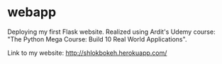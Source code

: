 # webapp
Deploying my first Flask website. Realized using Ardit's Udemy course: "The Python Mega Course: Build 10 Real World Applications".

Link to my website: http://shlokbokeh.herokuapp.com/
